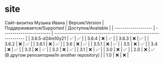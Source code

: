# site
Сайт-визитка Музыка Ивана
| Версия/Version      | Поддерживается/Supported | Доступна/Available                                              |
| ------------------- | ------------------------ | --------------------------------------------------------------- |
| 3.6.5-d24m10y21     | :white_check_mark:       | :white_check_mark:                                              |
| 3.6.4               | :x:                      | :white_check_mark:                                              |
| 3.6.3               | :x:                      | :white_check_mark:                                              |
| 3.6.2               | :x:                      | :white_check_mark:                                              |
| 3.6.1               | :x:                      | :white_check_mark:                                              |
| 3.6                 | :x:                      | :white_check_mark:                                              |
| 3.5.1               | :x:                      | :white_check_mark:                                              |
| 3.5                 | :x:                      | :white_check_mark:                                              |
| 3.4                 | :x:                      | :white_check_mark:                                              |
| 3.3                 | :x:                      | :white_check_mark:                                              |
| 3.2                 | :x:                      | :white_check_mark:                                              |
| 3.1                 | :x:                      | :white_check_mark:                                              |
| 3.0                 | :x:                      | :white_check_mark:                                              |
| 2.0                 | :x:                      | :white_check_mark: (В другом репозитории/In another repository) |
| 1.0                 | :x:                      | :x:                                                             |
